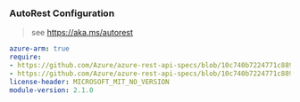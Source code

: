 ### AutoRest Configuration

> see https://aka.ms/autorest

``` yaml
azure-arm: true
require:
- https://github.com/Azure/azure-rest-api-specs/blob/10c740b7224771c889cfb92f128168f5a0568c26/specification/web/resource-manager/readme.md
- https://github.com/Azure/azure-rest-api-specs/blob/10c740b7224771c889cfb92f128168f5a0568c26/specification/web/resource-manager/readme.go.md
license-header: MICROSOFT_MIT_NO_VERSION
module-version: 2.1.0

```